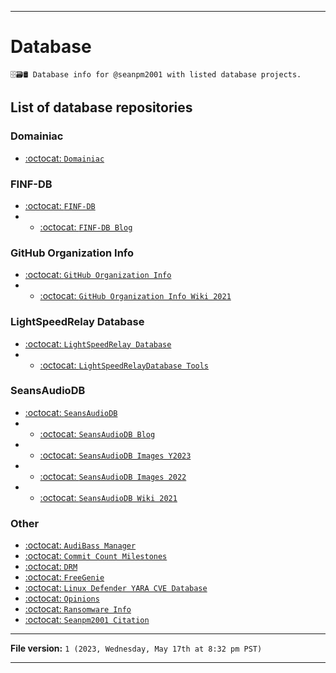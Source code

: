 
***

# Database

`🗄️🗃️🛢️ Database info for @seanpm2001 with listed database projects.`

## List of database repositories

### Domainiac

- [:octocat: `Domainiac`](https://github.com/seanpm2001/Domainiac/)

### FINF-DB

- [:octocat: `FINF-DB`](https://github.com/seanpm2001/FINF-DB/)
- - [:octocat: `FINF-DB Blog`](https://github.com/seanpm2001/FINF-DB-blog/)

### GitHub Organization Info

- [:octocat: `GitHub Organization Info`](https://github.com/seanpm2001/GitHub_Organization_Info/)
- - [:octocat: `GitHub Organization Info Wiki 2021`](https://github.com/seanpm2001/GitHub_Organization_Info_Wiki_2021/)

### LightSpeedRelay Database

- [:octocat: `LightSpeedRelay Database`](https://github.com/seanpm2001/LightSpeedRelay_Database/)
- - [:octocat: `LightSpeedRelayDatabase Tools`](https://github.com/seanpm2001/LightSpeedRelay_DatabaseTools/)

### SeansAudioDB

- [:octocat: `SeansAudioDB`](https://github.com/seanpm2001/SeansAudioDB/)
- - [:octocat: `SeansAudioDB Blog`](https://github.com/seanpm2001/SeansAudioDB-Blog/)
- - [:octocat: `SeansAudioDB Images Y2023`](https://github.com/seanpm2001/SeansAudioDB_Images_Y2023/)
- - [:octocat: `SeansAudioDB Images 2022`](https://github.com/seanpm2001/SeansAudioDB_Images_2022/)
- - [:octocat: `SeansAudioDB Wiki 2021`](https://github.com/seanpm2001/SeansAudioDB_Wiki_2021/)

### Other

- [:octocat: `AudiBass Manager`](https://github.com/seanpm2001/AudiBass_Manager/)
- [:octocat: `Commit Count Milestones`](https://github.com/seanpm2001/Commit-Count-Milestones/)
- [:octocat: `DRM`](https://github.com/seanpm2001/DRM/)
- [:octocat: `FreeGenie`](https://github.com/seanpm2001/FreeGenie/)
- [:octocat: `Linux Defender YARA CVE Database`](https://github.com/seanpm2001/Linux_Defender_YARA_CVE_Database/)
- [:octocat: `Opinions`](https://github.com/seanpm2001/Opinions/)
- [:octocat: `Ransomware Info`](https://github.com/seanpm2001/Ransomware-Info/)
- [:octocat: `Seanpm2001 Citation`](https://github.com/seanpm2001/Seanpm2001-Citation/)

***

**File version:** `1 (2023, Wednesday, May 17th at 8:32 pm PST)`

***
